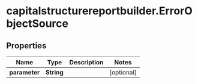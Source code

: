 # capitalstructurereportbuilder.ErrorObjectSource

## Properties

Name | Type | Description | Notes
------------ | ------------- | ------------- | -------------
**parameter** | **String** |  | [optional] 


